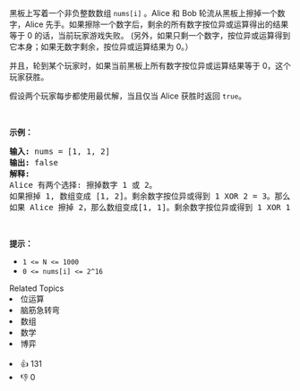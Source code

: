 <p>黑板上写着一个非负整数数组 <code>nums[i]</code> 。Alice 和 Bob 轮流从黑板上擦掉一个数字，Alice 先手。如果擦除一个数字后，剩余的所有数字按位异或运算得出的结果等于 0 的话，当前玩家游戏失败。 (另外，如果只剩一个数字，按位异或运算得到它本身；如果无数字剩余，按位异或运算结果为 0。）</p>

<p>并且，轮到某个玩家时，如果当前黑板上所有数字按位异或运算结果等于 0，这个玩家获胜。</p>

<p>假设两个玩家每步都使用最优解，当且仅当 Alice 获胜时返回 <code>true</code>。</p>

<p> </p>

<p><strong>示例：</strong></p>

<pre>
<strong>输入:</strong> nums = [1, 1, 2]
<strong>输出:</strong> false
<strong>解释:</strong> 
Alice 有两个选择: 擦掉数字 1 或 2。
如果擦掉 1, 数组变成 [1, 2]。剩余数字按位异或得到 1 XOR 2 = 3。那么 Bob 可以擦掉任意数字，因为 Alice 会成为擦掉最后一个数字的人，她总是会输。
如果 Alice 擦掉 2，那么数组变成[1, 1]。剩余数字按位异或得到 1 XOR 1 = 0。Alice 仍然会输掉游戏。
</pre>

<p> </p>

<p><strong>提示：</strong></p>

<ul>
	<li><code>1 <= N <= 1000</code></li>
	<li><code>0 <= nums[i] <= 2^16</code></li>
</ul>
<div><div>Related Topics</div><div><li>位运算</li><li>脑筋急转弯</li><li>数组</li><li>数学</li><li>博弈</li></div></div><br><div><li>👍 131</li><li>👎 0</li></div>